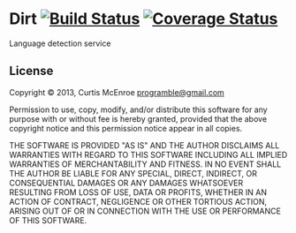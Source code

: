 # Dirt [![Build Status](https://travis-ci.org/programble/dirt.png?branch=master)](https://travis-ci.org/programble/dirt) [![Coverage Status](https://coveralls.io/repos/programble/dirt/badge.png)](https://coveralls.io/r/programble/dirt)

Language detection service

## License

Copyright © 2013, Curtis McEnroe <programble@gmail.com>

Permission to use, copy, modify, and/or distribute this software for any
purpose with or without fee is hereby granted, provided that the above
copyright notice and this permission notice appear in all copies.

THE SOFTWARE IS PROVIDED "AS IS" AND THE AUTHOR DISCLAIMS ALL WARRANTIES
WITH REGARD TO THIS SOFTWARE INCLUDING ALL IMPLIED WARRANTIES OF
MERCHANTABILITY AND FITNESS. IN NO EVENT SHALL THE AUTHOR BE LIABLE FOR
ANY SPECIAL, DIRECT, INDIRECT, OR CONSEQUENTIAL DAMAGES OR ANY DAMAGES
WHATSOEVER RESULTING FROM LOSS OF USE, DATA OR PROFITS, WHETHER IN AN
ACTION OF CONTRACT, NEGLIGENCE OR OTHER TORTIOUS ACTION, ARISING OUT OF
OR IN CONNECTION WITH THE USE OR PERFORMANCE OF THIS SOFTWARE.
